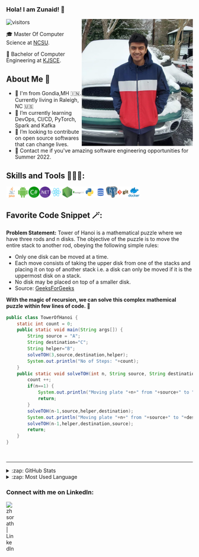 ### Hola! I am Zunaid! 👋

 <img align="right" alt="IMG" src="https://github.com/zedunaid/zedunaid/blob/main/Zunaid_GH_Profile.jpeg"  width="300" />

![visitors](https://estruyf-github.azurewebsites.net/api/VisitorHit?user=zedunaid&repo=zedunaid&countColor=%237B1E7A)

🎓 Master Of Computer Science at [NCSU](https://www.ncsu.edu).

🚀 Bachelor of Computer Engineering at [KJSCE](https://somaiya.kjsce.com).

## About Me 🥳
- 📍  I'm from Gondia,MH 🇮🇳. Currently living in Raleigh, NC 🇺🇸  
- 🌱  I’m currently learning DevOps, CI/CD, PyTorch, Spark and Kafka 
- 👯  I’m looking to contribute on open source softwares that can change lives. 
- 💬  Contact me if you've amazing software engineering opportunities for Summer 2022.

## Skills and Tools 🤹🏻‍♂️:
<img align="left" alt="Java" width="30px" src="https://raw.githubusercontent.com/github/explore/80688e429a7d4ef2fca1e82350fe8e3517d3494d/topics/java/java.png" />
<img align="left" alt="Java" width="30px" src="https://raw.githubusercontent.com/github/explore/80688e429a7d4ef2fca1e82350fe8e3517d3494d/topics/android/android.png" />
<img align="left" alt="Java" width="30px" src="https://raw.githubusercontent.com/github/explore/80688e429a7d4ef2fca1e82350fe8e3517d3494d/topics/csharp/csharp.png" />
<img align="left" alt="Java" width="30px" src="https://raw.githubusercontent.com/github/explore/80688e429a7d4ef2fca1e82350fe8e3517d3494d/topics/dotnet/dotnet.png" />
<img align="left" alt="React" width="30px" src="https://raw.githubusercontent.com/github/explore/80688e429a7d4ef2fca1e82350fe8e3517d3494d/topics/react/react.png" />
<img align="left" alt="Node.js" width="30px" src="https://raw.githubusercontent.com/github/explore/80688e429a7d4ef2fca1e82350fe8e3517d3494d/topics/nodejs/nodejs.png" />
<img align="left" alt="MongoDB" width="30px" src="https://raw.githubusercontent.com/github/explore/80688e429a7d4ef2fca1e82350fe8e3517d3494d/topics/mongodb/mongodb.png" />
<img align="left" alt="python" width="30px" src="https://raw.githubusercontent.com/github/explore/80688e429a7d4ef2fca1e82350fe8e3517d3494d/topics/python/python.png" />
<img align="left" alt="SQL" width="30px" src="https://raw.githubusercontent.com/github/explore/80688e429a7d4ef2fca1e82350fe8e3517d3494d/topics/sql/sql.png" />
<img align="left" alt="postgreSQL" width="30px" src="https://raw.githubusercontent.com/github/explore/80688e429a7d4ef2fca1e82350fe8e3517d3494d/topics/postgresql/postgresql.png" />
<img align="left" alt="Git" width="30px" src="https://raw.githubusercontent.com/github/explore/80688e429a7d4ef2fca1e82350fe8e3517d3494d/topics/git/git.png" />
<img align="left" alt="Docker" width="30px" src="https://raw.githubusercontent.com/github/explore/80688e429a7d4ef2fca1e82350fe8e3517d3494d/topics/docker/docker.png" />
<br/>
<br />

## Favorite Code Snippet 🪄:
 **Problem Statement:**
Tower of Hanoi is a mathematical puzzle where we have three rods and n disks. The objective of the puzzle is to move the entire stack to another rod, obeying the following simple rules: 

- Only one disk can be moved at a time.
- Each move consists of taking the upper disk from one of the stacks and placing it on top of another stack i.e. a disk can only be moved if it is the uppermost disk on a stack.
- No disk may be placed on top of a smaller disk.
- Source: [GeeksForGeeks](https://www.geeksforgeeks.org/c-program-for-tower-of-hanoi/)

**With the magic of recursion, we can solve this complex mathemical puzzle within few lines of code. 🥶** 
``` java
public class TowerOfHanoi {
    static int count = 0;
    public static void main(String args[]) {
        String source = "A";
        String destination="C";
        String helper="B";
        solveTOH(3,source,destination,helper);
        System.out.println("No of Steps: "+count);
    }
    public static void solveTOH(int n, String source, String destination, String helper) {
        count ++;
        if(n==1) {
            System.out.println("Moving plate "+n+" from "+source+" to "+destination);
            return;
        }
        solveTOH(n-1,source,helper,destination);
        System.out.println("Moving plate "+n+" from "+source+" to "+destination);
        solveTOH(n-1,helper,destination,source);
        return;
    }
} 
```
<br />

---

<details>
  <summary>:zap: GitHub Stats</summary>

  <img align="left" alt="Zunaid's GitHub Stats" src="https://github-readme-stats.vercel.app/api?username=zedunaid&show_icons=true&hide_border=true&theme=tokyonight" />

</details>


<details>
  <summary>:zap: Most Used Language</summary>

  <img align="left" alt="Zunaid's GitHub Top Languages" src="https://github-readme-stats.vercel.app/api/top-langs/?username=zedunaid&layout=compact" />

</details>

### Connect with me on LinkedIn:
[<img align="left" alt="zhsorath | LinkedIn" width="22px" src="https://cdn.jsdelivr.net/npm/simple-icons@v3/icons/linkedin.svg" />][linkedin]


[linkedin]: https://www.linkedin.com/in/zunaid-sorathiya-2a91bb146/
